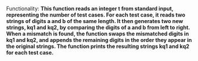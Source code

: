 Functionality: **This function reads an integer t from standard input, representing the number of test cases. For each test case, it reads two strings of digits a and b of the same length. It then generates two new strings, kq1 and kq2, by comparing the digits of a and b from left to right. When a mismatch is found, the function swaps the mismatched digits in kq1 and kq2, and appends the remaining digits in the order they appear in the original strings. The function prints the resulting strings kq1 and kq2 for each test case.**